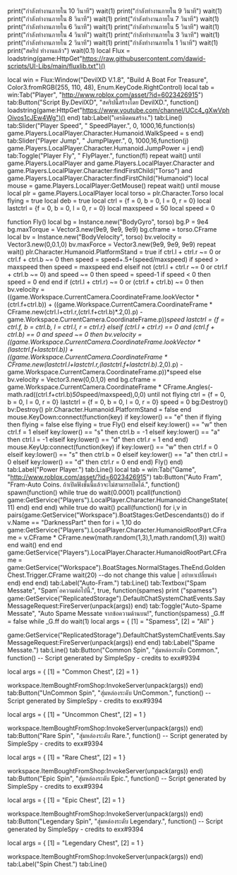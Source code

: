 print("กำลังทำงานภายใน 10 วินาที")
wait(1)
print("กำลังทำงานภายใน 9 วินาที")
wait(1)
print("กำลังทำงานภายใน 8 วินาที")
wait(1)
print("กำลังทำงานภายใน 7 วินาที")
wait(1)
print("กำลังทำงานภายใน 6 วินาที")
wait(1)
print("กำลังทำงานภายใน 5 วินาที")
wait(1)
print("กำลังทำงานภายใน 4 วินาที")
wait(1)
print("กำลังทำงานภายใน 3 วินาที")
wait(1)
print("กำลังทำงานภายใน 2 วินาที")
wait(1)
print("กำลังทำงานภายใน 1 วินาที")
wait(1)
print("สคริป ทำงานแล้ว")
wait(0.1)
local Flux = loadstring(game:HttpGet"https://raw.githubusercontent.com/dawid-scripts/UI-Libs/main/fluxlib.txt")()

local win = Flux:Window("DevilXD V.1.8", "Build A Boat For Treasure", Color3.fromRGB(255, 110, 48), Enum.KeyCode.RightControl)
local tab = win:Tab("Player", "http://www.roblox.com/asset/?id=6023426915")
tab:Button("Script By.DevilXD", "สคริปนี้สร้างโดย DevilXD.", function()
loadstring(game:HttpGet"https://www.youtube.com/channel/UCc4_gXwVphOivos1cJEw4Wg")()
end)
tab:Label("เครดิตคนสร้าง.")
tab:Line()
tab:Slider("Player Speed", " SpeedPlayer.", 0, 1000,16,function(s)
game.Players.LocalPlayer.Character.Humanoid.WalkSpeed = s
end)
tab:Slider("Player Jump", " JumpPlayer.", 0, 1000,16,function(j)
game.Players.LocalPlayer.Character.Humanoid.JumpPower = j
end)
tab:Toggle("Player Fly", " FlyPlayer.", function(fl)
repeat wait()
   until game.Players.LocalPlayer and game.Players.LocalPlayer.Character and game.Players.LocalPlayer.Character:findFirstChild("Torso") and game.Players.LocalPlayer.Character:findFirstChild("Humanoid")
local mouse = game.Players.LocalPlayer:GetMouse()
repeat wait() until mouse
local plr = game.Players.LocalPlayer
local torso = plr.Character.Torso
local flying = true
local deb = true
local ctrl = {f = 0, b = 0, l = 0, r = 0}
local lastctrl = {f = 0, b = 0, l = 0, r = 0}
local maxspeed = 50
local speed = 0

function Fly()
local bg = Instance.new("BodyGyro", torso)
bg.P = 9e4
bg.maxTorque = Vector3.new(9e9, 9e9, 9e9)
bg.cframe = torso.CFrame
local bv = Instance.new("BodyVelocity", torso)
bv.velocity = Vector3.new(0,0.1,0)
bv.maxForce = Vector3.new(9e9, 9e9, 9e9)
repeat wait()
plr.Character.Humanoid.PlatformStand = true
if ctrl.l + ctrl.r ~= 0 or ctrl.f + ctrl.b ~= 0 then
speed = speed+.5+(speed/maxspeed)
if speed > maxspeed then
speed = maxspeed
end
elseif not (ctrl.l + ctrl.r ~= 0 or ctrl.f + ctrl.b ~= 0) and speed ~= 0 then
speed = speed-1
if speed < 0 then
speed = 0
end
end
if (ctrl.l + ctrl.r) ~= 0 or (ctrl.f + ctrl.b) ~= 0 then
bv.velocity = ((game.Workspace.CurrentCamera.CoordinateFrame.lookVector * (ctrl.f+ctrl.b)) + ((game.Workspace.CurrentCamera.CoordinateFrame * CFrame.new(ctrl.l+ctrl.r,(ctrl.f+ctrl.b)*.2,0).p) - game.Workspace.CurrentCamera.CoordinateFrame.p))*speed
lastctrl = {f = ctrl.f, b = ctrl.b, l = ctrl.l, r = ctrl.r}
elseif (ctrl.l + ctrl.r) == 0 and (ctrl.f + ctrl.b) == 0 and speed ~= 0 then
bv.velocity = ((game.Workspace.CurrentCamera.CoordinateFrame.lookVector * (lastctrl.f+lastctrl.b)) + ((game.Workspace.CurrentCamera.CoordinateFrame * CFrame.new(lastctrl.l+lastctrl.r,(lastctrl.f+lastctrl.b)*.2,0).p) - game.Workspace.CurrentCamera.CoordinateFrame.p))*speed
else
bv.velocity = Vector3.new(0,0.1,0)
end
bg.cframe = game.Workspace.CurrentCamera.CoordinateFrame * CFrame.Angles(-math.rad((ctrl.f+ctrl.b)*50*speed/maxspeed),0,0)
until not flying
ctrl = {f = 0, b = 0, l = 0, r = 0}
lastctrl = {f = 0, b = 0, l = 0, r = 0}
speed = 0
bg:Destroy()
bv:Destroy()
plr.Character.Humanoid.PlatformStand = false
end
mouse.KeyDown:connect(function(key)
if key:lower() == "e" then
if flying then flying = false
else
flying = true
Fly()
end
elseif key:lower() == "w" then
ctrl.f = 1
elseif key:lower() == "s" then
ctrl.b = -1
elseif key:lower() == "a" then
ctrl.l = -1
elseif key:lower() == "d" then
ctrl.r = 1
end
end)
mouse.KeyUp:connect(function(key)
if key:lower() == "w" then
ctrl.f = 0
elseif key:lower() == "s" then
ctrl.b = 0
elseif key:lower() == "a" then
ctrl.l = 0
elseif key:lower() == "d" then
ctrl.r = 0
end
end)
Fly()
end)
tab:Label("Power Player.")
tab:Line()
local tab = win:Tab("Game", "http://www.roblox.com/asset/?id=6023426915")
tab:Button("Auto Fram", "Fram-Auto Coins. ถ้าเปิดฟังชั้นนี้แล้วจะไม่สามารถปิดได้.", function()
spawn(function()
    while true do wait(0.0001)
        pcall(function()
            game:GetService("Players").LocalPlayer.Character.Humanoid:ChangeState(11)
        end)
    end
end)
while true do wait()
    pcall(function()
        for i,v in pairs(game:GetService("Workspace").BoatStages:GetDescendants()) do
            if v.Name == "DarknessPart" then
                for i = 1,10 do
                    game:GetService("Players").LocalPlayer.Character.HumanoidRootPart.CFrame = v.CFrame * CFrame.new(math.random(1,3),1,math.random(1,3))
                    wait()
                end
                wait()
            end
        end
        game:GetService("Players").LocalPlayer.Character.HumanoidRootPart.CFrame = game:GetService("Workspace").BoatStages.NormalStages.TheEnd.GoldenChest.Trigger.CFrame
        wait(20) --do not change this value | อย่าหาเปลี่ยนค่า
    end)
end
end)
tab:Label("Auto-Fram.")
tab:Line()
tab:Textbox("Spam Messate", "Spam ้อความต่อไปนี้.", true, function(spames)
print ("spamess")
game:GetService("ReplicatedStorage").DefaultChatSystemChatEvents.SayMessageRequest:FireServer(unpack(args))
end)
tab:Toggle("Auto-Spame Messate", "Auto Spame Messate จากข้อความด้านบน!", function(spamess)
_G.ff = false
while _G.ff do wait(1)
local args = {
    [1] = "Spamess",
    [2] = "All"
}

game:GetService("ReplicatedStorage").DefaultChatSystemChatEvents.SayMessageRequest:FireServer(unpack(args))
end
end)
tab:Label("Spame Messate.")
tab:Line()
tab:Button("Common Spin", "สุ่มหล่องระดับ Common.", function()
-- Script generated by SimpleSpy - credits to exx#9394

local args = {
    [1] = "Common Chest",
    [2] = 1
}

workspace.ItemBoughtFromShop:InvokeServer(unpack(args))
end)
tab:Button("UnCommon Spin", "สุ่มหล่องระดับ UnCommon.", function()
-- Script generated by SimpleSpy - credits to exx#9394

local args = {
    [1] = "Uncommon Chest",
    [2] = 1
}

workspace.ItemBoughtFromShop:InvokeServer(unpack(args))
end)
tab:Button("Rare Spin", "สุ่มหล่องระดับ Rare.", function()
-- Script generated by SimpleSpy - credits to exx#9394

local args = {
    [1] = "Rare Chest",
    [2] = 1
}

workspace.ItemBoughtFromShop:InvokeServer(unpack(args))
end)
tab:Button("Epic Spin", "สุ่มหล่องระดับ Epic.", function()
-- Script generated by SimpleSpy - credits to exx#9394

local args = {
    [1] = "Epic Chest",
    [2] = 1
}

workspace.ItemBoughtFromShop:InvokeServer(unpack(args))
end)
tab:Button("Legendary Spin", "สุ่มหล่องระดับ Legendary.", function()
-- Script generated by SimpleSpy - credits to exx#9394

local args = {
    [1] = "Legendary Chest",
    [2] = 1
}

workspace.ItemBoughtFromShop:InvokeServer(unpack(args))
end)
tab:Label("Spin Chest.")
tab:Line()
